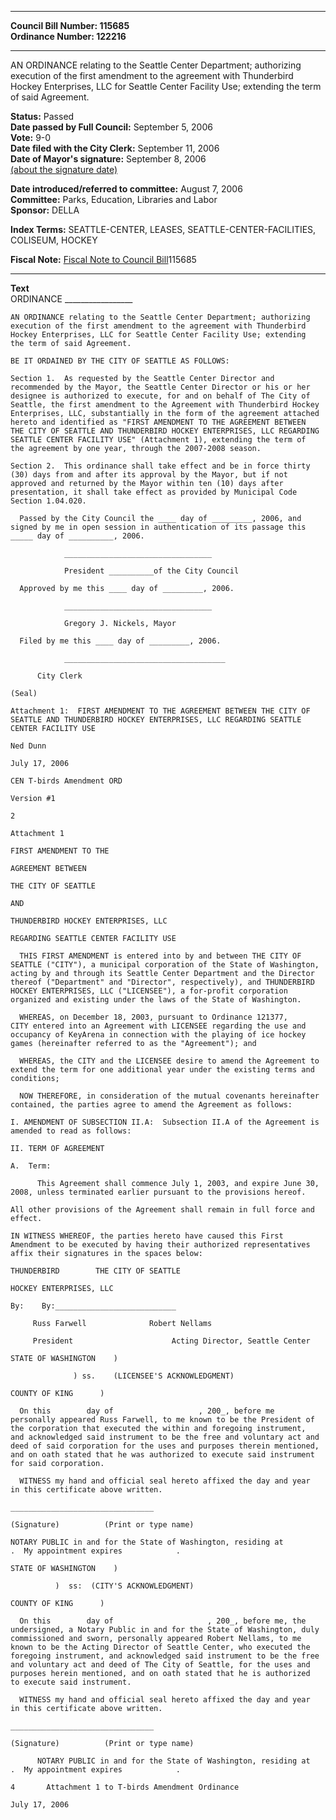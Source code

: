 * * * * *  
  
**Council Bill Number: [](#h0)[](#h2)115685**   
**Ordinance Number: 122216**  
  
* * * * *  
  
AN ORDINANCE relating to the Seattle Center Department; authorizing execution of the first amendment to the agreement with Thunderbird Hockey Enterprises, LLC for Seattle Center Facility Use; extending the term of said Agreement.  
  
**Status:** Passed   
**Date passed by Full Council:** September 5, 2006   
**Vote:** 9-0   
**Date filed with the City Clerk:** September 11, 2006   
**Date of Mayor's signature:** September 8, 2006   
[(about the signature date)](/~public/approvaldate.htm)   
  
  
**Date introduced/referred to committee:** August 7, 2006   
**Committee:** Parks, Education, Libraries and Labor   
**Sponsor:** DELLA   
  
**Index Terms:** SEATTLE-CENTER, LEASES, SEATTLE-CENTER-FACILITIES, COLISEUM, HOCKEY  
  
**Fiscal Note:** [Fiscal Note to Council Bill](http://clerk.seattle.gov/~public/fnote/115685.htm)[](#h1)[](#h3)115685  
  
* * * * *  
  
**Text**  
    ORDINANCE _________________  
  
    AN ORDINANCE relating to the Seattle Center Department; authorizing  
    execution of the first amendment to the agreement with Thunderbird  
    Hockey Enterprises, LLC for Seattle Center Facility Use; extending  
    the term of said Agreement.  
  
    BE IT ORDAINED BY THE CITY OF SEATTLE AS FOLLOWS:  
  
    Section 1.  As requested by the Seattle Center Director and  
    recommended by the Mayor, the Seattle Center Director or his or her  
    designee is authorized to execute, for and on behalf of The City of  
    Seattle, the first amendment to the Agreement with Thunderbird Hockey  
    Enterprises, LLC, substantially in the form of the agreement attached  
    hereto and identified as "FIRST AMENDMENT TO THE AGREEMENT BETWEEN  
    THE CITY OF SEATTLE AND THUNDERBIRD HOCKEY ENTERPRISES, LLC REGARDING  
    SEATTLE CENTER FACILITY USE" (Attachment 1), extending the term of  
    the agreement by one year, through the 2007-2008 season.  
  
    Section 2.  This ordinance shall take effect and be in force thirty  
    (30) days from and after its approval by the Mayor, but if not  
    approved and returned by the Mayor within ten (10) days after  
    presentation, it shall take effect as provided by Municipal Code  
    Section 1.04.020.  
  
      Passed by the City Council the ____ day of _________, 2006, and  
    signed by me in open session in authentication of its passage this  
    _____ day of __________, 2006.  
  
                _________________________________  
  
                President __________of the City Council  
  
      Approved by me this ____ day of _________, 2006.  
  
                _________________________________  
  
                Gregory J. Nickels, Mayor  
  
      Filed by me this ____ day of _________, 2006.  
  
                ____________________________________  
  
          City Clerk  
  
    (Seal)  
  
    Attachment 1:  FIRST AMENDMENT TO THE AGREEMENT BETWEEN THE CITY OF  
    SEATTLE AND THUNDERBIRD HOCKEY ENTERPRISES, LLC REGARDING SEATTLE  
    CENTER FACILITY USE  
  
    Ned Dunn  
  
    July 17, 2006  
  
    CEN T-birds Amendment ORD  
  
    Version #1  
  
    2  
  
    Attachment 1  
  
    FIRST AMENDMENT TO THE  
  
    AGREEMENT BETWEEN  
  
    THE CITY OF SEATTLE  
  
    AND  
  
    THUNDERBIRD HOCKEY ENTERPRISES, LLC  
  
    REGARDING SEATTLE CENTER FACILITY USE  
  
      THIS FIRST AMENDMENT is entered into by and between THE CITY OF  
    SEATTLE ("CITY"), a municipal corporation of the State of Washington,  
    acting by and through its Seattle Center Department and the Director  
    thereof ("Department" and "Director", respectively), and THUNDERBIRD  
    HOCKEY ENTERPRISES, LLC ("LICENSEE"), a for-profit corporation  
    organized and existing under the laws of the State of Washington.  
  
      WHEREAS, on December 18, 2003, pursuant to Ordinance 121377,  
    CITY entered into an Agreement with LICENSEE regarding the use and  
    occupancy of KeyArena in connection with the playing of ice hockey  
    games (hereinafter referred to as the "Agreement"); and  
  
      WHEREAS, the CITY and the LICENSEE desire to amend the Agreement to  
    extend the term for one additional year under the existing terms and  
    conditions;  
  
      NOW THEREFORE, in consideration of the mutual covenants hereinafter  
    contained, the parties agree to amend the Agreement as follows:  
  
    I. AMENDMENT OF SUBSECTION II.A:  Subsection II.A of the Agreement is  
    amended to read as follows:  
  
    II. TERM OF AGREEMENT  
  
    A.  Term:  
  
          This Agreement shall commence July 1, 2003, and expire June 30,  
    2008, unless terminated earlier pursuant to the provisions hereof.  
  
    All other provisions of the Agreement shall remain in full force and  
    effect.  
  
    IN WITNESS WHEREOF, the parties hereto have caused this First  
    Amendment to be executed by having their authorized representatives  
    affix their signatures in the spaces below:  
  
    THUNDERBIRD        THE CITY OF SEATTLE  
  
    HOCKEY ENTERPRISES, LLC  
  
    By:    By:___________________________  
  
         Russ Farwell              Robert Nellams  
  
         President                      Acting Director, Seattle Center  
  
    STATE OF WASHINGTON    )  
  
                  ) ss.    (LICENSEE'S ACKNOWLEDGMENT)  
  
    COUNTY OF KING      )  
  
      On this        day of                   , 200_, before me  
    personally appeared Russ Farwell, to me known to be the President of  
    the corporation that executed the within and foregoing instrument,  
    and acknowledged said instrument to be the free and voluntary act and  
    deed of said corporation for the uses and purposes therein mentioned,  
    and on oath stated that he was authorized to execute said instrument  
    for said corporation.  
  
      WITNESS my hand and official seal hereto affixed the day and year  
    in this certificate above written.  
  
    ________________________________  
  
    (Signature)          (Print or type name)  
  
    NOTARY PUBLIC in and for the State of Washington, residing at  
    .  My appointment expires            .  
  
    STATE OF WASHINGTON    )  
  
              )  ss:  (CITY'S ACKNOWLEDGMENT)  
  
    COUNTY OF KING      )  
  
      On this        day of                     , 200_, before me, the  
    undersigned, a Notary Public in and for the State of Washington, duly  
    commissioned and sworn, personally appeared Robert Nellams, to me  
    known to be the Acting Director of Seattle Center, who executed the  
    foregoing instrument, and acknowledged said instrument to be the free  
    and voluntary act and deed of The City of Seattle, for the uses and  
    purposes herein mentioned, and on oath stated that he is authorized  
    to execute said instrument.  
  
      WITNESS my hand and official seal hereto affixed the day and year  
    in this certificate above written.  
  
    ________________________________  
  
    (Signature)          (Print or type name)  
  
          NOTARY PUBLIC in and for the State of Washington, residing at  
    .  My appointment expires            .  
  
    4       Attachment 1 to T-birds Amendment Ordinance  
  
    July 17, 2006  
